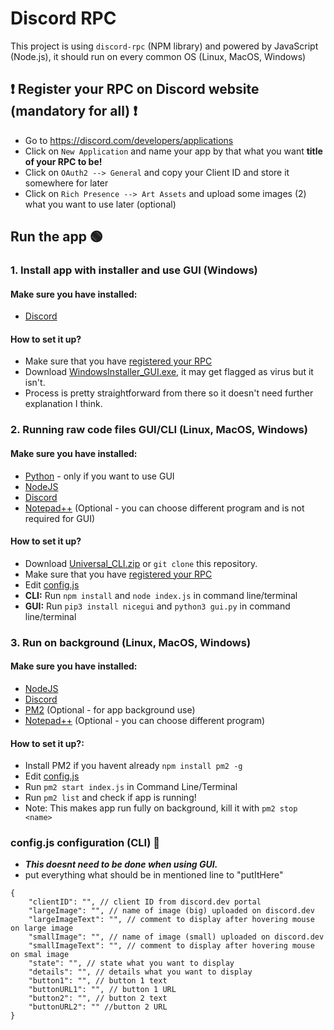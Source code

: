 # Discord RPC
This project is using `discord-rpc` (NPM library) and powered by JavaScript (Node.js), it should  run on every common OS (Linux, MacOS, Windows)

## ❗ Register your RPC on Discord website (mandatory for all) ❗
 - Go to https://discord.com/developers/applications
 - Click on `New Application` and name your app by that what you want **title of your RPC to be!**
 - Click on `OAuth2 --> General` and copy your Client ID and store it somewhere for later
 - Click on `Rich Presence --> Art Assets` and upload some images (2) what you want to use later (optional)

## Run the app 🟢

### 1. Install app with installer and use GUI (Windows) 

#### Make sure you have installed:
- [Discord](https://discord.com)

#### How to set it up?
 - Make sure that you have [registered your RPC](https://github.com/matejmajny/Discord-RPC/edit/main/README.md#register-your-rpc-on-discord-website-mandatory-for-all)
 - Download [WindowsInstaller_GUI.exe](https://github.com/matejmajny/Discord-RPC/releases/latest), it may get flagged as virus but it isn't.
 - Process is pretty straightforward from there so it doesn't need further explanation I think.


### 2. Running raw code files GUI/CLI (Linux, MacOS, Windows)

#### Make sure you have installed:
- [Python](https.//python.org) - only if you want to use GUI
- [NodeJS](https://nodejs.org)
- [Discord](https://discord.com)
- [Notepad++](https://notepad-plus-plus.org/downloads/) (Optional - you can choose different program and is not required for GUI)

#### How to set it up?
 - Download [Universal_CLI.zip](https://github.com/matejmajny/Discord-RPC/releases/latest) or `git clone` this repository.
 - Make sure that you have [registered your RPC](https://github.com/matejmajny/Discord-RPC/edit/main/README.md#register-your-rpc-on-discord-website-mandatory-for-all)
 - Edit [config.js](https://github.com/matejmajny/Discord-RPC/tree/main#configjs-configuration-cli-)
 - **CLI:** Run `npm install` and `node index.js` in command line/terminal
 - **GUI:** Run `pip3 install nicegui` and `python3 gui.py` in command line/terminal
 

### 3. Run on background (Linux, MacOS, Windows)

#### Make sure you have installed:
- [NodeJS](https://nodejs.org)
- [Discord](https://discord.com)
- [PM2](https://pm2.keymetrics.io/) (Optional - for app background use)
- [Notepad++](https://notepad-plus-plus.org/downloads/) (Optional - you can choose different program)

#### How to set it up?:

- Install PM2 if you havent already `npm install pm2 -g`
- Edit [config.js](https://github.com/matejmajny/Discord-RPC/tree/main#configjs-configuration-cli-)
- Run `pm2 start index.js` in Command Line/Terminal
- Run `pm2 list` and check if app is running!
- Note: This makes app run fully on background, kill it with `pm2 stop <name>`


### config.js configuration (CLI) 🔧
- ***This doesnt need to be done when using GUI.***
- put everything what should be in mentioned line to "putItHere"
```
{
    "clientID": "", // client ID from discord.dev portal
    "largeImage": "", // name of image (big) uploaded on discord.dev
    "largeImageText": "", // comment to display after hovering mouse on large image
    "smallImage": "", // name of image (small) uploaded on discord.dev
    "smallImageText": "", // comment to display after hovering mouse on smal image
    "state": "", // state what you want to display
    "details": "", // details what you want to display
    "button1": "", // button 1 text
    "buttonURL1": "", // button 1 URL
    "button2": "", // button 2 text
    "buttonURL2": "" //button 2 URL
}
```
